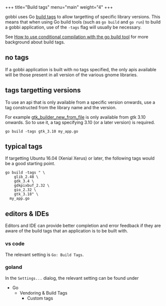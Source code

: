 +++
title="Build tags"
menu="main"
weight="4"
+++

gobbi uses Go 
[build tags](https://golang.org/pkg/go/build/#hdr-Build_Constraints)
to allow targetting of specific library versions.
This means that when using Go build tools
(such as `go build` and `go run`)
to build a gobbi application,
use of the `-tags` flag will usually be necessary.

See
[How to use conditional compilation with the go build tool](https://dave.cheney.net/2013/10/12/how-to-use-conditional-compilation-with-the-go-build-tool)
for more background about build tags.

## no tags
If a gobbi application is built with no tags specified,
the only apis available will be those present in
all version of the various gnome libraries.

## tags targetting versions
To use an api that is only available from a specific
version onwards,
use a tag constructed from the library name and the version.

For example
[gtk_builder_new_from_file](https://developer.gnome.org/gtk3/stable/GtkBuilder.html#gtk-builder-new-from-file)
is only available from gtk 3.10 onwards.
So to use it, a tag specifying 3.10 (or a later version)
is required.

```
go build -tags gtk_3.10 my_app.go
```

## typical tags
If targetting Ubuntu 16.04 (Xenial Xerus) or later,
the following tags would be a good starting point. 

```
go build -tags " \
    glib_2.48 \
    gdk_3.4 \
    gdkpixbuf_2.32 \
    gio_2.32 \
    gtk_3.18" \
  my_app.go
```

## editors & IDEs
Editors and IDE can provide better completion
and error feedback if they are aware of the build
tags that an application is to be built with.

### vs code
The relevant setting is `Go: Build Tags`.

### goland
In the `Settings...` dialog, the relevant setting can
be found under
- Go
  - Vendoring & Build Tags
    - Custom tags
